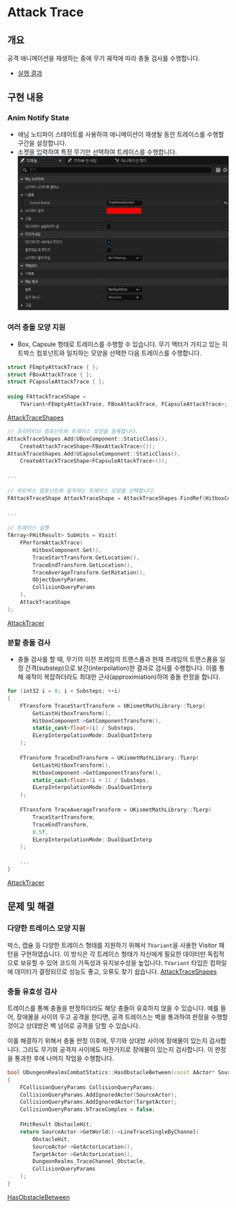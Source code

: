 # Attack Trace

## 개요
공격 애니메이션을 재생하는 중에 무기 궤적에 따라 충돌 검사를 수행합니다.
- [실행 결과](https://drive.google.com/file/d/1K2FO4v9OAhV7bVxUhcMZzo9494uVe31n/view?usp=sharing)

## 구현 내용
### Anim Notify State
- 애님 노티파이 스테이트를 사용하여 애니메이션이 재생될 동안 트레이스를 수행할 구간을 설정합니다.
- 소켓을 입력하여 특정 무기만 선택하여 트레이스를 수행합니다.
![AttackTraceAnimNotifyStateDetail](AttackTraceDetail.png)

### 여러 충돌 모양 지원
- Box, Capsule 형태로 트레이스를 수행할 수 있습니다. 무기 액터가 가지고 있는 히트박스 컴포넌트와 일치하는 모양을 선택한 다음 트레이스를 수행합니다.
```cpp
struct FEmptyAttackTrace { };
struct FBoxAttackTrace { };
struct FCapsuleAttackTrace { };

using FAttackTraceShape =
	TVariant<FEmptyAttackTrace, FBoxAttackTrace, FCapsuleAttackTrace>;
```
[AttackTraceShapes](../../DungeonRealms/CombatSystem/DungeonRealmsAttackTraceShapes.h#L5-L10)

```cpp
// 프리미티브 컴포넌트와 트레이스 모양을 등록합니다.
AttackTraceShapes.Add(UBoxComponent::StaticClass(),
	CreateAttackTraceShape<FBoxAttackTrace>());
AttackTraceShapes.Add(UCapsuleComponent::StaticClass(),
	CreateAttackTraceShape<FCapsuleAttackTrace>());

...

// 히트박스 컴포넌트와 일치하는 트레이스 모양을 선택합니다.
FAttackTraceShape AttackTraceShape = AttackTraceShapes.FindRef(HitboxComponent->GetClass(), CreateAttackTraceShape<FEmptyAttackTrace>());

...

// 트레이스 실행
TArray<FHitResult> SubHits = Visit(
	FPerformAttackTrace(
		HitboxComponent.Get(),
		TraceStartTransform.GetLocation(),
		TraceEndTransform.GetLocation(),
		TraceAverageTransform.GetRotation(),
		ObjectQueryParams,
		CollisionQueryParams
	),
	AttackTraceShape
);
```
[AttackTracer](../../DungeonRealms/CombatSystem/DungeonRealmsAttackTracer.h)

### 분할 충돌 검사
- 충돌 검사를 할 때, 무기의 이전 프레임의 트랜스폼과 현재 프레임의 트랜스폼을 일정 간격(substep)으로 보간(interpolation)한 결과로 검사를 수행합니다. 이를 통해 궤적이 복잡하더라도 최대한 근사(approximiation)하여 충돌 판정을 합니다.
```cpp
for (int32 i = 0; i < Substeps; ++i)
{
    FTransform TraceStartTransform = UKismetMathLibrary::TLerp(
        GetLastHitboxTransform(),
        HitboxComponent->GetComponentTransform(),
        static_cast<float>(i) / Substeps,
        ELerpInterpolationMode::DualQuatInterp
    );
    
    FTransform TraceEndTransform = UKismetMathLibrary::TLerp(
        GetLastHitboxTransform(),
        HitboxComponent->GetComponentTransform(),
        static_cast<float>(i + 1) / Substeps,
        ELerpInterpolationMode::DualQuatInterp
    );
    
    FTransform TraceAverageTransform = UKismetMathLibrary::TLerp(
        TraceStartTransform,
        TraceEndTransform,
        0.5f,
        ELerpInterpolationMode::DualQuatInterp
    );

    ...
}
```
[AttackTracer](../../DungeonRealms/CombatSystem/DungeonRealmsAttackTracer.cpp#L43-L64)

## 문제 및 해결
### 다양한 트레이스 모양 지원
박스, 캡슐 등 다양한 트레이스 형태를 지원하기 위해서 `TVariant`을 사용한 Visitor 패턴을 구현하였습니다. 이 방식은 각 트레이스 형태가 자신에게 필요한 데이터만 독립적으로 보유할 수 있어 코드의 가독성과 유지보수성을 높입니다. `TVariant` 타입은 컴파일에 데이터가 결정되므로 성능도 좋고, 오류도 찾기 쉽습니다.
[AttackTraceShapes](../../DungeonRealms/CombatSystem/DungeonRealmsAttackTraceShapes.h)

### 충돌 유효성 검사
트레이스를 통해 충돌을 판정하더라도 해당 충돌이 유효하지 않을 수 있습니다. 예를 들어, 장애물을 사이의 두고 공격을 한다면, 공격 트레이스는 벽을 통과하여 판정을 수행할 것이고 상대방은 벽 넘어로 공격을 당할 수 있습니다.

이를 해결하기 위해서 충돌 판정 이후에, 무기와 상대방 사이에 장애물이 있는지 검사합니다. 그리도 무기와 공격자 사이에도 마찬가지로 장애물이 있는지 검사합니다. 이 판정을 통과한 후에 나머지 작업을 수행합니다.

```cpp
bool UDungeonRealmsCombatStatics::HasObstacleBetween(const AActor* SourceActor, const AActor* TargetActor)
{
	FCollisionQueryParams CollisionQueryParams;
	CollisionQueryParams.AddIgnoredActor(SourceActor);
	CollisionQueryParams.AddIgnoredActor(TargetActor);
	CollisionQueryParams.bTraceComplex = false;

	FHitResult ObstacleHit;
	return SourceActor->GetWorld()->LineTraceSingleByChannel(
		ObstacleHit,
		SourceActor->GetActorLocation(),
		TargetActor->GetActorLocation(),
		DungeonRealms_TraceChannel_Obstacle,
		CollisionQueryParams
	);
}
```
[HasObstacleBetween](../../DungeonRealms/CombatSystem/DungeonRealmsCombatStatics.cpp#L9-L24)